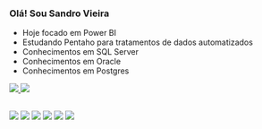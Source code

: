 ### Olá! Sou Sandro Vieira
- Hoje focado em Power BI
- Estudando Pentaho para tratamentos de dados automatizados
- Conhecimentos em SQL Server
- Conhecimentos em Oracle
- Conhecimentos em Postgres

<div>
  <a href="https://www.formuladigital.com.br">
  <img heigth="180em" src="https://github-readme-stats.vercel.app/api?username=sandropvieira&show_icons=true&theme=dark&include_all_commits=true&count_private=true"/>
  <img heigth="180em" src="https://github-readme-stats.vercel.app/api/top-langs/?username=sandropvieira&layout=compact&langs_count=16&theme=dark"/>
</div>


##


   <div>
    <a href="mailto:sandro@formuladigital.com.br"><img src="https://img.shields.io/badge/Gmail-D14836?style=for-the-badge&logo=gmail&logoColor=white" target="_blank"></a>
    <a href="https://www.linkedin.com/in/sandropvieira"><img src="https://img.shields.io/badge/LinkedIn-0077B5?style=for-the-badge&logo=linkedin&logoColor=white target="_blank"></a>
    <img src="https://img.shields.io/badge/Microsoft%20SQL%20Server-CC2927?style=for-the-badge&logo=microsoft%20sql%20server&logoColor=white">
    <img src="https://img.shields.io/badge/Oracle-F80000?style=for-the-badge&logo=Oracle&logoColor=white">
    <img src="https://img.shields.io/badge/PostgreSQL-316192?style=for-the-badge&logo=postgresql&logoColor=white">
    <img src="https://img.shields.io/badge/Figma-F24E1E?style=for-the-badge&logo=figma&logoColor=white">
  </div>

